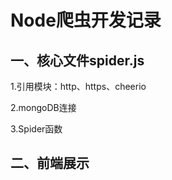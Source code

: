 # Node爬虫开发记录

##  一、核心文件spider.js

1.引用模块：http、https、cheerio

2.mongoDB连接

3.Spider函数

## 二、前端展示





